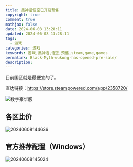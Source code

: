 ```yaml
---
title: 黑神话悟空已开启预售
copyright: true
comment: true
mathjax: false
date: 2024-06-08 13:28:11
updated: 2024-06-08 13:28:11
tags:
  - 游戏
categories: 游戏
keywords: 游戏,黑神话,悟空,预售,steam,game,games
permalink: Black-Myth-wukong-has-opened-pre-sale/
description:
---
```

目前国区就是最便宜的了。

直达链接：<https://store.steampowered.com/app/2358720/>

![数字豪华版](https://cdn.zyha.cn/blog/20240608133242.png?x-oss-process=style/blog)

<!-- more -->
## 各区比价

![20240608144636](https://cdn.zyha.cn/blog/20240608144636.png?x-oss-process=style/blog)

## 官方推荐配置（Windows）

![20240608145024](https://cdn.zyha.cn/blog/20240608145024.png?x-oss-process=style/blog)
